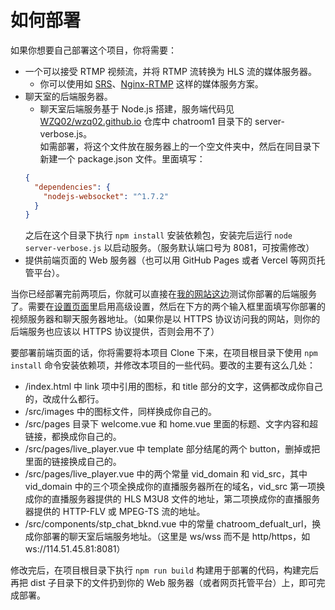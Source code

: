 # 如何部署

如果你想要自己部署这个项目，你将需要：

- 一个可以接受 RTMP 视频流，并将 RTMP 流转换为 HLS 流的媒体服务器。
  - 你可以使用如 [SRS](https://ossrs.net/)、[Nginx-RTMP](https://github.com/arut/nginx-rtmp-module) 这样的媒体服务方案。
- 聊天室的后端服务器。
  - 聊天室后端服务基于 Node.js 搭建，服务端代码见 [WZQ02/wzq02.github.io](https://github.com/WZQ02/wzq02.github.io) 仓库中 chatroom1 目录下的 server-verbose.js。<br>
  如需部署，将这个文件放在服务器上的一个空文件夹中，然后在同目录下新建一个 package.json 文件。里面填写：
  ```json
  {
    "dependencies": {
      "nodejs-websocket": "^1.7.2"
    }
  }
  ```
  之后在这个目录下执行 ```npm install``` 安装依赖包，安装完后运行 ```node server-verbose.js``` 以启动服务。（服务默认端口号为 8081，可按需修改）
- 提供前端页面的 Web 服务器（也可以用 GitHub Pages 或者 Vercel 等网页托管平台）。

当你已经部署完前两项后，你就可以直接在[我的网站这边](http://wzq02.cf/playgrnd/)测试你部署的后端服务了。需要在[设置页面](http://wzq02.cf/playgrnd/#/settings)里启用高级设置，然后在下方的两个输入框里面填写你部署的视频服务器和聊天服务器地址。（如果你是以 HTTPS 协议访问我的网站，则你的后端服务也应该以 HTTPS 协议提供，否则会用不了）

要部署前端页面的话，你将需要将本项目 Clone 下来，在项目根目录下使用 ```npm install``` 命令安装依赖项，并修改本项目的一些代码。要改的主要有这么几处：

- /index.html 中 link 项中引用的图标，和 title 部分的文字，这俩都改成你自己的，改成什么都行。
- /src/images 中的图标文件，同样换成你自己的。
- /src/pages 目录下 welcome.vue 和 home.vue 里面的标题、文字内容和超链接，都换成你自己的。
- /src/pages/live_player.vue 中 template 部分结尾的两个 button，删掉或把里面的链接换成自己的。
- /src/pages/live_player.vue 中的两个常量 vid_domain 和 vid_src，其中 vid_domain 中的三个项全换成你的直播服务器所在的域名，vid_src 第一项换成你的直播服务器提供的 HLS M3U8 文件的地址，第二项换成你的直播服务器提供的 HTTP-FLV 或 MPEG-TS 流的地址。
- /src/components/stp_chat_bknd.vue 中的常量 chatroom_defualt_url，换成你部署的聊天室后端服务地址。（这里是 ws/wss 而不是 http/https，如 ws://114.51.45.81:8081）

修改完后，在项目根目录下执行 ```npm run build``` 构建用于部署的代码，构建完后再把 dist 子目录下的文件扔到你的 Web 服务器（或者网页托管平台）上，即可完成部署。